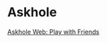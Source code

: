 # Askhole
[Askhole Web: Play with Friends](http://web.askhole.io/)

<!-- #opportunity/activity -->

<!-- {BearID:BA853D72-FDE9-4B25-9B10-D410BC63F14E-17399-000001D66FA6F717} -->
